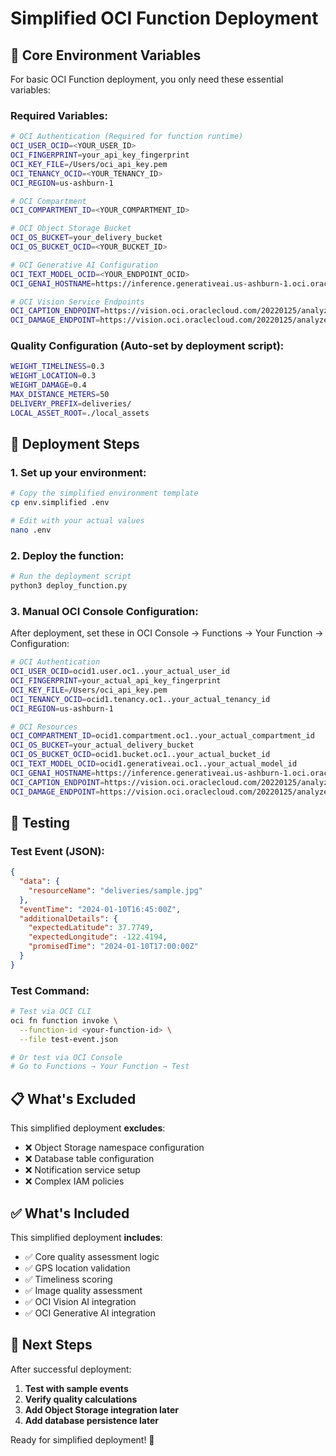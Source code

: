 # Simplified OCI Function Deployment

## 🎯 Core Environment Variables

For basic OCI Function deployment, you only need these essential variables:

### **Required Variables:**
```bash
# OCI Authentication (Required for function runtime)
OCI_USER_OCID=<YOUR_USER_ID>
OCI_FINGERPRINT=your_api_key_fingerprint
OCI_KEY_FILE=/Users/oci_api_key.pem
OCI_TENANCY_OCID=<YOUR_TENANCY_ID>
OCI_REGION=us-ashburn-1

# OCI Compartment
OCI_COMPARTMENT_ID=<YOUR_COMPARTMENT_ID>

# OCI Object Storage Bucket
OCI_OS_BUCKET=your_delivery_bucket
OCI_OS_BUCKET_OCID=<YOUR_BUCKET_ID>

# OCI Generative AI Configuration
OCI_TEXT_MODEL_OCID=<YOUR_ENDPOINT_OCID>
OCI_GENAI_HOSTNAME=https://inference.generativeai.us-ashburn-1.oci.oraclecloud.com

# OCI Vision Service Endpoints
OCI_CAPTION_ENDPOINT=https://vision.oci.oraclecloud.com/20220125/analyzeImage
OCI_DAMAGE_ENDPOINT=https://vision.oci.oraclecloud.com/20220125/analyzeImage
```

### **Quality Configuration (Auto-set by deployment script):**
```bash
WEIGHT_TIMELINESS=0.3
WEIGHT_LOCATION=0.3
WEIGHT_DAMAGE=0.4
MAX_DISTANCE_METERS=50
DELIVERY_PREFIX=deliveries/
LOCAL_ASSET_ROOT=./local_assets
```

## 🚀 Deployment Steps

### 1. **Set up your environment:**
```bash
# Copy the simplified environment template
cp env.simplified .env

# Edit with your actual values
nano .env
```

### 2. **Deploy the function:**
```bash
# Run the deployment script
python3 deploy_function.py
```

### 3. **Manual OCI Console Configuration:**
After deployment, set these in OCI Console → Functions → Your Function → Configuration:

```bash
# OCI Authentication
OCI_USER_OCID=ocid1.user.oc1..your_actual_user_id
OCI_FINGERPRINT=your_actual_api_key_fingerprint
OCI_KEY_FILE=/Users/oci_api_key.pem
OCI_TENANCY_OCID=ocid1.tenancy.oc1..your_actual_tenancy_id
OCI_REGION=us-ashburn-1

# OCI Resources
OCI_COMPARTMENT_ID=ocid1.compartment.oc1..your_actual_compartment_id
OCI_OS_BUCKET=your_actual_delivery_bucket
OCI_OS_BUCKET_OCID=ocid1.bucket.oc1..your_actual_bucket_id
OCI_TEXT_MODEL_OCID=ocid1.generativeai.oc1..your_actual_model_id
OCI_GENAI_HOSTNAME=https://inference.generativeai.us-ashburn-1.oci.oraclecloud.com
OCI_CAPTION_ENDPOINT=https://vision.oci.oraclecloud.com/20220125/analyzeImage
OCI_DAMAGE_ENDPOINT=https://vision.oci.oraclecloud.com/20220125/analyzeImage
```

## 🧪 Testing

### **Test Event (JSON):**
```json
{
  "data": {
    "resourceName": "deliveries/sample.jpg"
  },
  "eventTime": "2024-01-10T16:45:00Z",
  "additionalDetails": {
    "expectedLatitude": 37.7749,
    "expectedLongitude": -122.4194,
    "promisedTime": "2024-01-10T17:00:00Z"
  }
}
```

### **Test Command:**
```bash
# Test via OCI CLI
oci fn function invoke \
  --function-id <your-function-id> \
  --file test-event.json

# Or test via OCI Console
# Go to Functions → Your Function → Test
```

## 📋 What's Excluded

This simplified deployment **excludes**:
- ❌ Object Storage namespace configuration
- ❌ Database table configuration  
- ❌ Notification service setup
- ❌ Complex IAM policies

## ✅ What's Included

This simplified deployment **includes**:
- ✅ Core quality assessment logic
- ✅ GPS location validation
- ✅ Timeliness scoring
- ✅ Image quality assessment
- ✅ OCI Vision AI integration
- ✅ OCI Generative AI integration

## 🎯 Next Steps

After successful deployment:
1. **Test with sample events**
2. **Verify quality calculations**
3. **Add Object Storage integration later**
4. **Add database persistence later**

Ready for simplified deployment! 🚀
